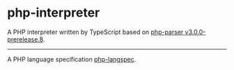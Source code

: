 # php-interpreter
A PHP interpreter written by TypeScript based on [php-parser v3.0.0-prerelease.8](https://github.com/glayzzle/php-parser).

---
A PHP language specification [php-langspec](https://github.com/php/php-langspec/blob/master/spec).

